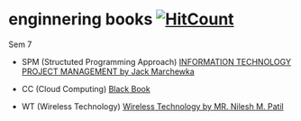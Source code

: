 # enginnering books [![HitCount](http://hits.dwyl.io/ssp4all/Pong-Game.svg)](http://hits.dwyl.io/ssp4all/enginnering-books)

Sem 7
* SPM (Structuted Programming Approach) 
[INFORMATION TECHNOLOGY PROJECT MANAGEMENT by Jack Marchewka](Information-technology/sem7/spm.pdf)

* CC (Cloud Computing) 
[Black Book](Information-technology/sem7/cc.pdf)

* WT (Wireless Technology) 
[Wireless Technology by MR. Nilesh M. Patil](Information-technology/sem7/wt.pdf)
